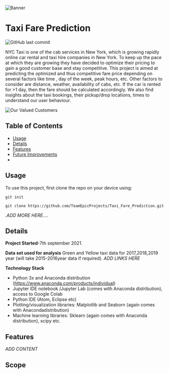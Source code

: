 ![Banner](imgs/banner.png)

# Taxi Fare Prediction


![GitHub last commit](https://img.shields.io/github/last-commit/TeamEpicProjects/Taxi_Fare_Prediction)

NYC Taxi is one of the cab services in New York, which is growing rapidly online car rental and taxi hire companies in New York. To keep up the pace at which they are growing they have decided to optimize their pricing to gain a good customer base and stay competitive. This project is aimed at predicting the optimized and thus competitive fare price depending on several factors like time , day of the week, peak hours, etc. Other factors to consider are distance, weather, availability of cabs, etc. If the car is rented for >1 day, then the fare should be calculated accordingly.
We also find insights about the taxi bookings, their pickup/drop locations, times to understand our user behaviour.

![Our Valued Customers](https://media.giphy.com/media/ueL1IQvGAY7ut1CLMy/giphy.gif)

## Table of Contents
- [Usage](#Usage)
- [Details](#Details)
- [Features](#Features)
- [Future Improvements](#Scope)
- 
## Usage
To use this project, first clone the repo on your device using:

```git init```

```git clone https://github.com/TeamEpicProjects/Taxi_Fare_Prediction.git```

.*ADD MORE HERE*....

## Details

**Project Started**-7th september 2021.

**Data set used for analysis**
Green and Yellow taxi data for 2017,2018,2019 year (will take 2015-2016year data if required). *ADD LINKS HERE*

**Technology Stack**
    
- Python 3x and Anaconda distribution (https://www.anaconda.com/products/individual)
- Jupyter IDE notebook /Jupyter Lab (comes with Anaconda distribution), access to Google Colab
- Python IDE (Atom, Eclipse etc)
- Plotting/visualization libraries: Matplotlib and Seaborn (again comes with Anacondadistribution)
- Machine learning libraries: Sklearn (again comes with Anaconda distribution), scipy etc.
    
## Features
*ADD CONTENT*

## Scope
